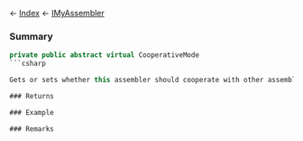 ← [Index](Api-Index) ← [IMyAssembler](Sandbox.ModAPI.Ingame.IMyAssembler)

### Summary

```csharp
private public abstract virtual CooperativeMode
```csharp

Gets or sets whether this assembler should cooperate with other assemblers by adopting parts of their work queue.

### Returns

### Example

### Remarks

